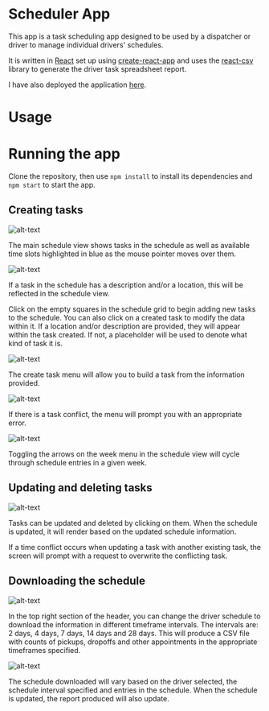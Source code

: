 # Scheduler App

This app is a task scheduling app designed to be used by a dispatcher or driver to manage individual drivers' schedules.

It is written in [React](https://reactjs.org/) set up using [create-react-app](https://github.com/facebook/create-react-app) and uses the [react-csv](https://www.npmjs.com/package/react-csv) library to generate the driver task spreadsheet report.

I have also deployed the application [here](https://rr-summer-2020-kc.herokuapp.com/).

# Usage

# Running the app

Clone the repository, then use `npm install` to install its dependencies and `npm start` to start the app. 

## Creating tasks

![alt-text](https://github.com/kevinconvery/rr-summer-challenge/blob/master/public/images/scheduler-main-view-2.png "Picture of the schedule view with a selected cell highlighted in blue")

The main schedule view shows tasks in the schedule as well as available time slots highlighted in blue as the mouse pointer moves over them.

![alt-text](https://github.com/kevinconvery/rr-summer-challenge/blob/master/public/images/scheduler-main-view-1.png "Picture of the main view with descriptions and/or locations, and also a highlighted cell.")

If a task in the schedule has a description and/or a location, this will be reflected in the schedule view.

Click on the empty squares in the schedule grid to begin adding new tasks to the schedule. You can also click on a created task to modify the data within it. If a location and/or description are provided, they will appear within the task created. If not, a placeholder will be used to denote what kind of task it is.

![alt-text](https://github.com/kevinconvery/rr-summer-challenge/blob/master/public/images/create-task-screen.png "Create task screen")

The create task menu will allow you to build a task from the information provided.

![alt-text](https://github.com/kevinconvery/rr-summer-challenge/blob/master/public/images/create-overwrite-screen.png "Error screen from the create menu")

If there is a task conflict, the menu will prompt you with an appropriate error.

![alt-text](https://github.com/kevinconvery/rr-summer-challenge/blob/master/public/images/toggle-week-menu-image.png "Week toggle menu image.")

Toggling the arrows on the week menu in the schedule view will cycle through schedule entries in a given week.

## Updating and deleting tasks

![alt-text](https://github.com/kevinconvery/rr-summer-challenge/blob/master/public/images/edit-task-screen.png "Edit Task Screen")

Tasks can be updated and deleted by clicking on them. When the schedule is updated, it will render based on the updated schedule information. 

If a time conflict occurs when updating a task with another existing task, the screen will prompt with a request to overwrite the conflicting task.

## Downloading the schedule

![alt-text](https://github.com/kevinconvery/rr-summer-challenge/blob/master/public/images/schedule-download-menu.png "Scheduler Download Menu")

In the top right section of the header, you can change the driver schedule to download the information in different timeframe intervals. The intervals are: 2 days, 4 days, 7 days, 14 days and 28 days. This will produce a CSV file with counts of pickups, dropoffs and other appointments in the appropriate timeframes specified.

![alt-text](https://github.com/kevinconvery/rr-summer-challenge/blob/master/public/images/download-spreadsheet-sample.png "Sample timeframe report for a driver.")

The schedule downloaded will vary based on the driver selected, the schedule interval specified and entries in the schedule. When the schedule is updated, the report produced will also update.

